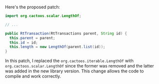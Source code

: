 Here's the proposed patch:
```java
import org.cactoos.scalar.LengthOf;

// ...

public RtTransaction(RtTransactions parent, String id) {
  this.parent = parent;
  this.id = id;
  this.length = new LengthOf(parent.list(id));
}
```
In this patch, I replaced the `org.cactoos.iterable.LengthOf` with `org.cactoos.scalar.LengthOf` since the former was removed and the latter was added in the new library version. This change allows the code to compile and work correctly.